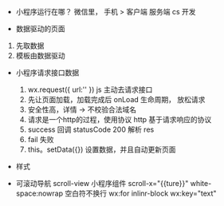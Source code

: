 -   小程序运行在哪？
  微信里， 手机 > 客户端  服务端  cs 开发

- 数据驱动的页面
 1. 先取数据
 2. 模板由数据驱动 

- 小程序请求接口数据
  1. wx.request({
    url:''
  })  js 主动去请求接口
  2. 先让页面加载，加载完成后
  onLoad 生命周期， 放松请求
  3. 安全性高，详情 -> 不校验合法域名
  4. 请求是一个http的过程，使用协议 http
    基于请求响应的协议
  5. success 回调 statusCode 200
    解析 res 
  6. fail 失败
  7. this。setData({})
    设置数据，并且自动更新页面

- 样式 

- 可滚动导航
  scroll-view 小程序组件 scroll-x="{{ture}}"
  white-space:nowrap 空白符不换行
  wx:for inlinr-block wx:key="text"